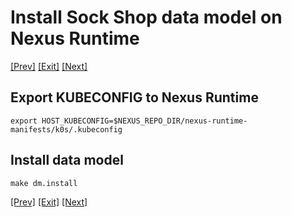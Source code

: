# Install Sock Shop data model on Nexus Runtime

[[Prev]](Playground-SockShop-Compile-Datamodel-Lite.md) [[Exit]](../../README.md) [[Next]](Playground-SockShop-Access-Datamodel-API-Lite.md)


## Export KUBECONFIG to Nexus Runtime
```
export HOST_KUBECONFIG=$NEXUS_REPO_DIR/nexus-runtime-manifests/k0s/.kubeconfig
```

## Install data model
```
make dm.install
```

[[Prev]](Playground-SockShop-Compile-Datamodel-Lite.md) [[Exit]](../../README.md) [[Next]](Playground-SockShop-Access-Datamodel-API-Lite.md)
